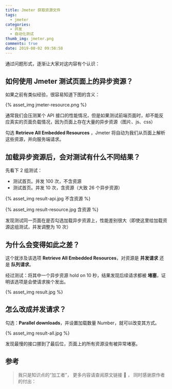 ```yaml
---
title: Jmeter 获取资源文件
tags:
  - jmeter
categories:
  - 开发
  - 自动化测试
thumb_img: jmeter.png
comments: true
date: 2019-08-02 09:58:58
---
```


通过问题形式，逐渐让大家对这内容有个认识：

## 如何使用 Jmeter 测试页面上的异步资源？

如果之前有类似经验，很容易知道下图的含义：

{% asset_img jmeter-resource.png %}

通常我们会压测某个 API 接口的性能情况，但是如果测试前端页面时，却不能反应真实的页面负载情况，因为页面上存在大量的异步资源（图片、js、css）

勾选 **Retrieve All Embedded Resources** ，Jmeter 将自动为我们从页面上解析这些资源，并向服务端请求。

## 加载异步资源后，会对测试有什么不同结果？

先看下 2 组测试：

- 测试首页。并发 100 次，不含资源
- 测试首页。并发 10 次，含资源（大致 26 个异步资源）

{% asset_img result-api.jpg 不含资源 %}

{% asset_img result-resource.jpg 含资源 %}

发现测试同一页面在是否勾选加载异步资源上，性能差别很大（即使这里给加载资源这组测试，并发调整为 10 次）

## 为什么会变得如此之差？

这个就涉及该选项 **Retrieve All Embedded Resources**，对资源是 **并发请求** 还是 **队列请求**。

经过测试：将其中一个异步资源 hold on 10 秒，结果发现后续请求都被 **堵塞**，证明该选项是会使请求挨个发出。

{% asset_img result.jpg %}

## 怎么改成并发请求？

勾选：**Parallel downloads**，并设置加载数量 Number，就可以改变其方式。

{% asset_img result-all.jpg %}

发现最慢的接口挪到了最后位，页面上的所有资源没有被异常堵塞。

## 参考

> 我只是知识点的“加工者”， 更多内容请查阅原文链接 :thought_balloon: ， 同时感谢原作者的付出：
